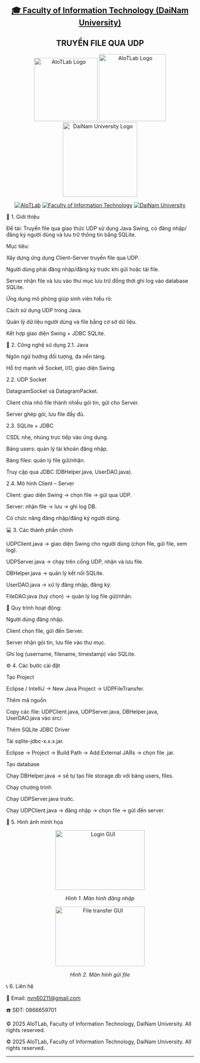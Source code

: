 <h2 align="center">
    <a href="https://dainam.edu.vn/vi/khoa-cong-nghe-thong-tin">
    🎓 Faculty of Information Technology (DaiNam University)
    </a>
</h2>
<h2 align="center">
   TRUYỀN FILE QUA UDP
</h2>
<div align="center">
    <p align="center">
        <img src="docs/aiotlab_logo.png" alt="AIoTLab Logo" width="170"/>
        <img src="docs/fitdnu_logo.png" alt="AIoTLab Logo" width="180"/>
        <img src="docs/dnu_logo.png" alt="DaiNam University Logo" width="200"/>
    </p>

[![AIoTLab](https://img.shields.io/badge/AIoTLab-green?style=for-the-badge)](https://www.facebook.com/DNUAIoTLab)
[![Faculty of Information Technology](https://img.shields.io/badge/Faculty%20of%20Information%20T…he-badge)](https://dainam.edu.vn/vi/khoa-cong-nghe-thong-tin)
[![DaiNam University](https://img.shields.io/badge/DaiNam%20University-orange?style=for-the-badge)](https://dainam.edu.vn)

</div>


📖 1. Giới thiệu

Đề tài: Truyền file qua giao thức UDP sử dụng Java Swing, có đăng nhập/đăng ký người dùng và lưu trữ thông tin bằng SQLite.

Mục tiêu:

Xây dựng ứng dụng Client–Server truyền file qua UDP.

Người dùng phải đăng nhập/đăng ký trước khi gửi hoặc tải file.

Server nhận file và lưu vào thư mục lưu trữ đồng thời ghi log vào database SQLite.

Ứng dụng mô phỏng giúp sinh viên hiểu rõ:

Cách sử dụng UDP trong Java.

Quản lý dữ liệu người dùng và file bằng cơ sở dữ liệu.

Kết hợp giao diện Swing + JDBC SQLite.

📌 2. Công nghệ sử dụng
2.1. Java

Ngôn ngữ hướng đối tượng, đa nền tảng.

Hỗ trợ mạnh về Socket, I/O, giao diện Swing.

2.2. UDP Socket

DatagramSocket và DatagramPacket.

Client chia nhỏ file thành nhiều gói tin, gửi cho Server.

Server ghép gói, lưu file đầy đủ.

2.3. SQLite + JDBC

CSDL nhẹ, nhúng trực tiếp vào ứng dụng.

Bảng users: quản lý tài khoản đăng nhập.

Bảng files: quản lý file gửi/nhận.

Truy cập qua JDBC (DBHelper.java, UserDAO.java).

2.4. Mô hình Client – Server

Client: giao diện Swing → chọn file → gửi qua UDP.

Server: nhận file → lưu → ghi log DB.

Có chức năng đăng nhập/đăng ký người dùng.

💻 3. Các thành phần chính

UDPClient.java → giao diện Swing cho người dùng (chọn file, gửi file, xem log).

UDPServer.java → chạy trên cổng UDP, nhận và lưu file.

DBHelper.java → quản lý kết nối SQLite.

UserDAO.java → xử lý đăng nhập, đăng ký.

FileDAO.java (tuỳ chọn) → quản lý log file gửi/nhận.

📌 Quy trình hoạt động:

Người dùng đăng nhập.

Client chọn file, gửi đến Server.

Server nhận gói tin, lưu file vào thư mục.

Ghi log (username, filename, timestamp) vào SQLite.

⚙️ 4. Các bước cài đặt

Tạo Project

Eclipse / IntelliJ → New Java Project → UDPFileTransfer.

Thêm mã nguồn

Copy các file:
UDPClient.java, UDPServer.java, DBHelper.java, UserDAO.java vào src/.

Thêm SQLite JDBC Driver

Tải sqlite-jdbc-x.x.x.jar.

Eclipse → Project → Build Path → Add External JARs → chọn file .jar.

Tạo database

Chạy DBHelper.java → sẽ tự tạo file storage.db với bảng users, files.

Chạy chương trình

Chạy UDPServer.java trước.

Chạy UDPClient.java → đăng nhập → chọn file → gửi đến server.

📸 5. Hình ảnh minh họa
<p align="center"> <img src="docs/udp_login.png" width="240" height="160" alt="Login GUI" /> </p> <p align="center"><i>Hình 1. Màn hình đăng nhập</i></p> <p align="center"> <img src="docs/udp_transfer.png" width="240" height="160" alt="File transfer GUI" /> </p> <p align="center"><i>Hình 2. Màn hình gửi file</i></p>
📞 6. Liên hệ

💌 Email: nvn60211@gmail.com

☎️ SĐT: 0866659701

© 2025 AIoTLab, Faculty of Information Technology, DaiNam University. All rights reserved.


© 2025 AIoTLab, Faculty of Information Technology, DaiNam University. All rights reserved.

---
